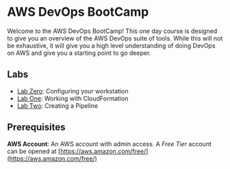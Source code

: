 # AWS DevOps BootCamp
Welcome to the AWS DevOps BootCamp! This one day course is designed to give you an overview of the AWS DevOps suite of tools. While this will not be exhaustive, it will give you a high level understanding of doing DevOps on AWS and give you a starting point to go deeper.

## Labs
- [Lab Zero](labs/lab0/): Configuring your workstation
- [Lab One](labs/lab1/): Working with CloudFormation
- [Lab Two](labs/lab1/): Creating a Pipeline

## Prerequisites
**AWS Account**: An AWS account with admin access. A *Free Tier* account can be opened at [https://aws.amazon.com/free/](https://aws.amazon.com/free/)